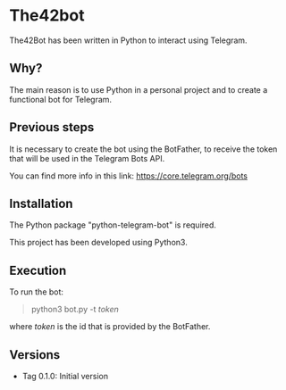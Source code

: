 # The42bot

The42Bot has been written in Python to interact using Telegram.

## Why?

The main reason is to use Python in a personal project and to create a functional bot for Telegram.

## Previous steps

It is necessary to create the bot using the BotFather, to receive the token that will be used in the Telegram Bots API. 

You can find more info in this link: https://core.telegram.org/bots

## Installation

The Python package "python-telegram-bot" is required.

This project has been developed using Python3.

## Execution

To run the bot:

> python3 bot.py -t _token_

where _token_ is the id that is provided by the BotFather.

## Versions

* Tag 0.1.0: Initial version
